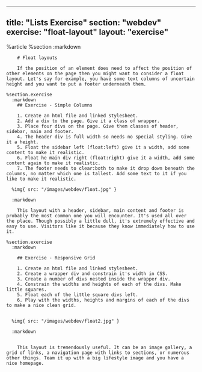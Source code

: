 ---
  title: "Lists Exercise"
  section: "webdev"
  exercise: "float-layout"
  layout: "exercise"
  ---
  
  %article
    %section
      :markdown
  
        # Float layouts
  
        If the position of an element does need to affect the position of other elements on the page then you might want to consider a float layout. Let's say for example, you have some text columns of uncertain height and you want to put a footer underneath them.
  
    %section.exercise
      :markdown
        ## Exercise - Simple Columns
  
        1. Create an html file and linked stylesheet.
        2. Add a div to the page. Give it a class of wrapper.
        3. Place four divs on the page. Give them classes of header, sidebar, main and footer.
        4. The header div is full width so needs no special styling. Give it a height.
        5. Float the sidebar left (float:left) give it a width, add some content to make it realistic.
        6. Float he main div right (float:right) give it a width, add some content again to make it realistic.
        7. The footer needs to clear:both to make it drop down beneath the columns, no matter which one is tallest. Add some text to it if you like to make it realistic.
  
      %img{ src: "/images/webdev/float.jpg" }
  
      :markdown
  
        This layout with a header, sidebar, main content and footer is probably the most common one you will encounter. It's used all over the place. Though possibly a little dull, it's extremely effective and easy to use. Visitors like it because they know immediately how to use it.
  
    %section.exercise
      :markdown
  
        ## Exercise - Responsive Grid
  
        1. Create an html file and linked stylesheet.
        2. Create a wrapper div and constrain it's width in CSS.
        3. Create a number of divs nested inside the wrapper div.
        4. Constrain the widths and heights of each of the divs. Make little squares.
        5. Float each of the little square divs left.
        6. Play with the widths, heights and margins of each of the divs to make a nice clean grid.
  
  
      %img{ src: "/images/webdev/float2.jpg" }
  
      :markdown
  
  
        This layout is tremendously useful. It can be an image gallery, a grid of links, a navigation page with links to sections, or numerous other things. Team it up with a big lifestyle image and you have a nice homepage.
  